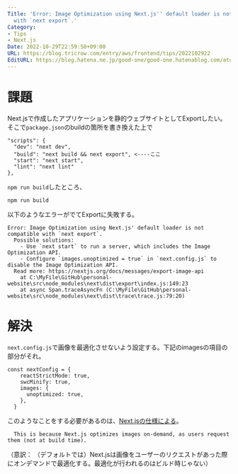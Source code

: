 ```yaml
---
Title: 'Error: Image Optimization using Next.js'' default loader is not compatible
  with `next export`.'
Category:
- Tips
- Next.js
Date: 2022-10-29T22:59:58+09:00
URL: https://blog.tricrow.com/entry/aws/frontend/tips/2022102922
EditURL: https://blog.hatena.ne.jp/good-one/good-one.hatenablog.com/atom/entry/4207112889931930531
---
```


# 課題

Next.jsで作成したアプリケーションを静的ウェブサイトとしてExportしたい。そこで`package.json`のbuildの箇所を書き換えた上で


    "scripts": {
      "dev": "next dev",
      "build": "next build && next export", <----ここ
      "start": "next start",
      "lint": "next lint"
    },

`npm run build`したところ、

    npm run build

以下のようなエラーがでてExportに失敗する。

    Error: Image Optimization using Next.js' default loader is not compatible with `next export`.
      Possible solutions:
        - Use `next start` to run a server, which includes the Image Optimization API.
        - Configure `images.unoptimized = true` in `next.config.js` to disable the Image Optimization API.
      Read more: https://nextjs.org/docs/messages/export-image-api
        at C:\MyFile\GitHub\personal-website\src\node_modules\next\dist\export\index.js:149:23
        at async Span.traceAsyncFn (C:\MyFile\GitHub\personal-website\src\node_modules\next\dist\trace\trace.js:79:20)




# 解決

`next.config.js`で画像を最適化させないよう設定する。下記のimagesの項目の部分がそれ。

    const nextConfig = {
        reactStrictMode: true,
        swcMinify: true,
        images: {
          unoptimized: true,
        },
      }

このようなことをする必要があるのは、[Next.jsの仕様による](https://nextjs.org/docs/messages/export-image-api)。

      This is because Next.js optimizes images on-demand, as users request them (not at build time).

（意訳： （デフォルトでは）Next.jsは画像をユーザーのリクエストがあった際にオンデマンドで最適化する。最適化が行われるのはビルド時じゃない）
